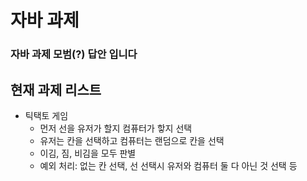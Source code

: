 # 자바 과제
### 자바 과제 모범(?) 답안 입니다

## 현재 과제 리스트
- 틱택토 게임
  - 먼저 선을 유저가 할지 컴퓨터가 핳지 선택
  - 유저는 칸을 선택하고 컴퓨터는 랜덤으로 칸을 선택
  - 이김, 짐, 비김을 모두 판별
  - 예외 처리: 없는 칸 선택, 선 선택시 유저와 컴퓨터 둘 다 아닌 것 선택 등
